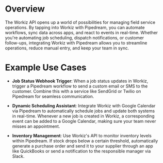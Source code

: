 # Overview

The Workiz API opens up a world of possibilities for managing field service operations. By tapping into Workiz with Pipedream, you can automate workflows, sync data across apps, and react to events in real-time. Whether you're automating job scheduling, dispatch notifications, or customer follow-ups, integrating Workiz with Pipedream allows you to streamline operations, reduce manual entry, and keep your team in sync.

# Example Use Cases

- **Job Status Webhook Trigger**: When a job status updates in Workiz, trigger a Pipedream workflow to send a custom email or SMS to the customer. Combine this with a service like SendGrid or Twilio on Pipedream for seamless communication.

- **Dynamic Scheduling Assistant**: Integrate Workiz with Google Calendar via Pipedream to automatically schedule jobs and update both systems in real-time. Whenever a new job is created in Workiz, a corresponding event can be added to a Google Calendar, making sure your team never misses an appointment.

- **Inventory Management**: Use Workiz's API to monitor inventory levels within Pipedream. If stock drops below a certain threshold, automatically generate a purchase order and send it to your supplier through an app like QuickBooks or send a notification to the responsible manager via Slack.
